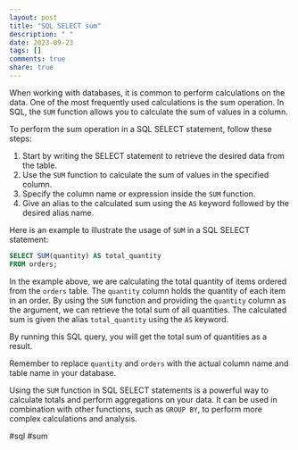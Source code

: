 ```yaml
---
layout: post
title: "SQL SELECT sum"
description: " "
date: 2023-09-23
tags: []
comments: true
share: true
---
```


When working with databases, it is common to perform calculations on the data. One of the most frequently used calculations is the sum operation. In SQL, the `SUM` function allows you to calculate the sum of values in a column.

To perform the sum operation in a SQL SELECT statement, follow these steps:

1. Start by writing the SELECT statement to retrieve the desired data from the table.
2. Use the `SUM` function to calculate the sum of values in the specified column.
3. Specify the column name or expression inside the `SUM` function.
4. Give an alias to the calculated sum using the `AS` keyword followed by the desired alias name.

Here is an example to illustrate the usage of `SUM` in a SQL SELECT statement:

```sql
SELECT SUM(quantity) AS total_quantity
FROM orders;
```

In the example above, we are calculating the total quantity of items ordered from the `orders` table. The `quantity` column holds the quantity of each item in an order. By using the `SUM` function and providing the `quantity` column as the argument, we can retrieve the total sum of all quantities. The calculated sum is given the alias `total_quantity` using the `AS` keyword.

By running this SQL query, you will get the total sum of quantities as a result.

Remember to replace `quantity` and `orders` with the actual column name and table name in your database.

Using the `SUM` function in SQL SELECT statements is a powerful way to calculate totals and perform aggregations on your data. It can be used in combination with other functions, such as `GROUP BY`, to perform more complex calculations and analysis.

#sql #sum